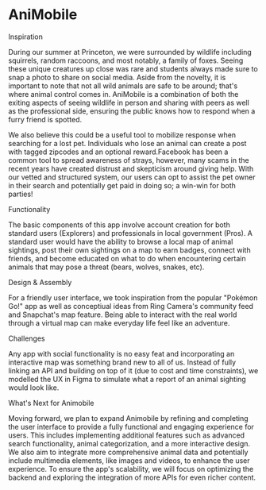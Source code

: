 # AniMobile

Inspiration

During our summer at Princeton, we were surrounded by wildlife including squirrels, random raccoons, and most notably, a family of foxes. Seeing these unique creatures up close was rare and students always made sure to snap a photo to share on social media. Aside from the novelty, it is important to note that not all wild animals are safe to be around; that's where animal control comes in. AniMobile is a combination of both the exiting aspects of seeing wildlife in person and sharing with peers as well as the professional side, ensuring the public knows how to respond when a furry friend is spotted. 

We also believe this could be a useful tool to mobilize response when searching for a lost pet. Individuals who lose an animal can create a post with tagged zipcodes and an optional reward.Facebook has been a common tool to spread awareness of strays, however, many scams in the recent years have created distrust and skepticism around giving help. With our vetted and structured system, our users can opt to assist the pet owner in their search and potentially get paid in doing so; a win-win for both parties! 


Functionality

The basic components of this app involve account creation for both standard users (Explorers) and professionals in local government (Pros). A standard user would have the ability to browse a local map of animal sightings, post their own sightings on a map to earn badges, connect with friends, and become educated on what to do when encountering certain animals that may pose a threat (bears, wolves, snakes, etc).  

Design & Assembly 

For a friendly user interface, we took inspiration from the popular "Pokémon Go!" app as well as conceptiual ideas from Ring Camera's community feed and Snapchat's map feature. Being able to interact with the real world through a virtual map can make everyday life feel like an adventure. 

Challenges

Any app with social functionality is no easy feat and incorporating an interactive map was something brand new to all of us. Instead of fully linking an API and building on top of it (due to cost and time constraints), we modelled the UX in Figma to simulate what a report of an animal sighting would look like. 

What's Next for Animobile 

Moving forward, we plan to expand Animobile by refining and completing the user interface to provide a fully functional and engaging experience for users. This includes implementing additional features such as advanced search functionality, animal categorization, and a more interactive design. We also aim to integrate more comprehensive animal data and potentially include multimedia elements, like images and videos, to enhance the user experience. To ensure the app's scalability, we will focus on optimizing the backend and exploring the integration of more APIs for even richer content. 
